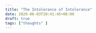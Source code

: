```yaml
---
title: "The Intolerance of Intolerance"
date: 2020-06-03T20:41:45+08:00
draft: true
tags: ["thoughts" ]
---
```


